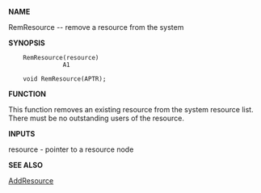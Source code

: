 
**NAME**

RemResource -- remove a resource from the system

**SYNOPSIS**

```
    RemResource(resource)
               A1

    void RemResource(APTR);

```
**FUNCTION**

This function removes an existing resource from the system resource
list.  There must be no outstanding users of the resource.

**INPUTS**

resource - pointer to a resource node

**SEE ALSO**

[AddResource](AddResource)
